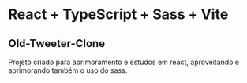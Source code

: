 # React + TypeScript + Sass + Vite
## Old-Tweeter-Clone
Projeto criado para aprimoramento e estudos em react, aproveitando e aprimorando também o uso do sass.